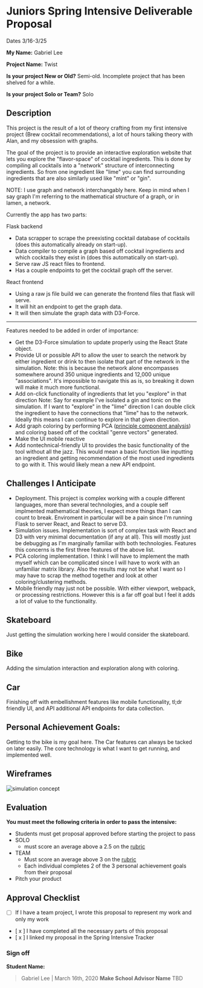# Juniors Spring Intensive Deliverable Proposal

Dates 3/16-3/25

**My Name:** 
Gabriel Lee

**Project Name:** 
Twist

**Is your project New or Old?**
Semi-old. Incomplete project that has been shelved for a while.

**Is your project Solo or Team?**
Solo

## Description
This project is the result of a lot of theory crafting from my first intensive project (Brew cocktail recommendations), a lot of hours talking theory with Alan, and my obsession with graphs.

The goal of the project is to provide an interactive exploration website that lets you explore the "flavor-space" of cocktail ingredients. This is done by compiling all cocktails into a "network" structure of interconnecting ingredients. So from one ingredient like "lime" you can find surrounding ingredients that are also similarly used like "mint" or "gin".

NOTE: I use graph and network interchangably here. Keep in mind when I say graph I'm referring to the mathematical structure of a graph, or in lamen, a network.

Currently the app has two parts:

Flask backend
- Data scrapper to scrape the preexisting cocktail database of cocktails (does this automatically already on start-up).
- Data compiler to compile a graph based off cocktail ingredients and which cocktails they exist in (does this automatically on start-up).
- Serve raw JS react files to frontend.
- Has a couple endpoints to get the cocktail graph off the server.

React frontend
- Using a raw js file build we can generate the frontend files that flask will serve.
- It will hit an endpoint to get the graph data.
- It will then simulate the graph data with D3-Force.

---

Features needed to be added in order of importance:
- Get the D3-Force simulation to update properly using the React State object.
- Provide UI or possible API to allow the user to search the network by either ingredient or drink to then isolate that part of the network in the simulation.
    Note: this is because the network alone encompasses somewhere around 350 unique ingredients and 12,000 unique "associations". It's impossible to navigate this as is, so breaking it down will make it much more functional.
- Add on-click functionality of ingredients that let you "explore" in that direction
    Note: Say for example I've isolated a gin and tonic on the simulation. If I want to "explore" in the "lime" direction I can double click the ingredient to have the connections that "lime" has to the network. Ideally this means I can continue to explore in that given direction.
- Add graph coloring by performing PCA ([principle component analysis](https://en.wikipedia.org/wiki/Principal_component_analysis)) and coloring based off of the cocktail "genre vectors" generated.
- Make the UI mobile reactive
- Add nontechnical-friendly UI to provides the basic functionality of the tool without all the jazz.
    This would mean a basic function like inputting an ingredient and getting recommendation of the most used ingredients to go with it. This would likely mean a new API endpoint.



## Challenges I Anticipate

- Deployment. This project is complex working with a couple different languages, more than several technologies, and a couple self implmented mathematical theories, I expect more things than I can count to break. Enviroment in particular will be a pain since I'm running Flask to server React, and React to serve D3.
- Simulation issues. Implementation is sort of complex task with React and D3 with very minimal documentation (if any at all). This will mostly just be debugging as I'm marginally familiar with both technologies.
    Features this concerns is the first three features of the above list. 
- PCA coloring implementation. I think I will have to implement the math myself which can be complicated since I will have to work with an unfamiliar matrix library. Also the results may not be what I want so I may have to scrap the method together and look at other coloring/clustering methods.
- Mobile friendly may just not be possible. With either viewport, webpack, or processing restrictions. However this is a far off goal but I feel it adds a lot of value to the functionality.

## Skateboard

Just getting the simulation working here I would consider the skateboard.

## Bike

Adding the simulation interaction and exploration along with coloring.

## Car

Finishing off with embellishment features like mobile functionality, tl;dr friendly UI, and API additional API endpoints for data collection.

## Personal Achievement Goals:

Getting to the bike is my goal here. The Car features can always be tacked on later easily. The core technology is what I want to get running, and implemented well.

## Wireframes

![simulation concept](https://i.imgur.com/oDJqqXm.jpg)

## Evaluation

**You must meet the following criteria in order to pass the intensive:**

- Students must get proposal approved before starting the project to pass
- SOLO 
    - must score an average above a 2.5 on the [rubric]
- TEAM 
    - Must score an average above 3 on the [rubric]
    - Each individual completes 2 of the 3 personal achievement goals from their proposal
- Pitch your product

[rubric]:https://docs.google.com/document/d/1IOQDmohLBEBT-hyr-2vgw1mbZUNsq3fHxVfH0oRmVt0/edit


## Approval Checklist
- [ ] If I have a team project, I wrote this proposal to represent my work and only my work
- [ x ] I have completed all the necessary parts of this proposal
- [ x ] I linked my proposal in the Spring Intensive Tracker

### Sign off

**Student Name:**                
> Gabriel Lee | March 16th, 2020
**Make School Advisor Name**
> TBD